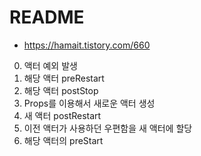 README
======
* https://hamait.tistory.com/660
0. 액터 예외 발생
1. 해당 액터 preRestart
2. 해당 액터 postStop
3. Props를 이용해서 새로운 액터 생성
4. 새 액터 postRestart
5. 이전 액터가 사용하던 우편함을 새 액터에 할당
7. 해당 액터의 preStart
